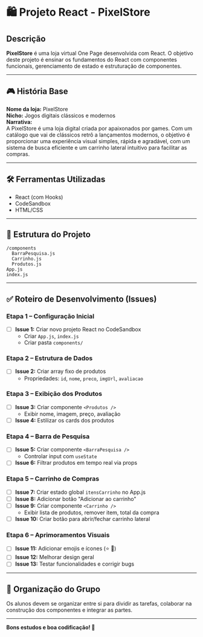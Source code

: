 
# 🛍 Projeto React - PixelStore

## Descrição

**PixelStore** é uma loja virtual One Page desenvolvida com React. O objetivo deste projeto é ensinar os fundamentos do React com componentes funcionais, gerenciamento de estado e estruturação de componentes.

---

## 🎮 História Base

**Nome da loja:** PixelStore  
**Nicho:** Jogos digitais clássicos e modernos  
**Narrativa:**  
A PixelStore é uma loja digital criada por apaixonados por games. Com um catálogo que vai de clássicos retrô a lançamentos modernos, o objetivo é proporcionar uma experiência visual simples, rápida e agradável, com um sistema de busca eficiente e um carrinho lateral intuitivo para facilitar as compras.

---

## 🛠️ Ferramentas Utilizadas

- React (com Hooks)
- CodeSandbox
- HTML/CSS

---

## 📁 Estrutura do Projeto

```
/components
  BarraPesquisa.js
  Carrinho.js
  Produtos.js
App.js
index.js
```

---

## ✅ Roteiro de Desenvolvimento (Issues)

### Etapa 1 – Configuração Inicial

- [ ] **Issue 1:** Criar novo projeto React no CodeSandbox
  - Criar `App.js`, `index.js`
  - Criar pasta `components/`

### Etapa 2 – Estrutura de Dados

- [ ] **Issue 2:** Criar array fixo de produtos
  - Propriedades: `id`, `nome`, `preco`, `imgUrl`, `avaliacao`

### Etapa 3 – Exibição dos Produtos

- [ ] **Issue 3:** Criar componente `<Produtos />`
  - Exibir nome, imagem, preço, avaliação
- [ ] **Issue 4:** Estilizar os cards dos produtos

### Etapa 4 – Barra de Pesquisa

- [ ] **Issue 5:** Criar componente `<BarraPesquisa />`
  - Controlar input com `useState`
- [ ] **Issue 6:** Filtrar produtos em tempo real via props

### Etapa 5 – Carrinho de Compras

- [ ] **Issue 7:** Criar estado global `itensCarrinho` no App.js
- [ ] **Issue 8:** Adicionar botão "Adicionar ao carrinho"
- [ ] **Issue 9:** Criar componente `<Carrinho />`
  - Exibir lista de produtos, remover item, total da compra
- [ ] **Issue 10:** Criar botão para abrir/fechar carrinho lateral

### Etapa 6 – Aprimoramentos Visuais

- [ ] **Issue 11:** Adicionar emojis e ícones (⭐ 🛒)
- [ ] **Issue 12:** Melhorar design geral
- [ ] **Issue 13:** Testar funcionalidades e corrigir bugs

---

## 👥 Organização do Grupo

Os alunos devem se organizar entre si para dividir as tarefas, colaborar na construção dos componentes e integrar as partes.

---

**Bons estudos e boa codificação! 🎯**

